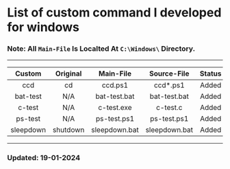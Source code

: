 # List of custom command I developed for windows

### Note: All `Main-File` Is Localted At `C:\Windows\` Directory.

---

|  Custom   | Original |   Main-File   |  Source-File  | Status |
| :-------: | :------: | :-----------: | :-----------: | :----: |
|    ccd    |    cd    |    ccd.ps1    |   ccd*.ps1    | Added  |
| bat-test  |   N/A    | bat-test.bat  | bat-test.bat  | Added  |
|  c-test   |   N/A    |  c-test.exe   |   c-test.c    | Added  |
|  ps-test  |   N/A    |  ps-test.ps1  |  ps-test.ps1  | Added  |
| sleepdown | shutdown | sleepdown.bat | sleepdown.bat | Added  |

---

### Updated: 19-01-2024
